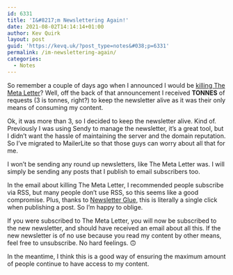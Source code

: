 ```yaml
---
id: 6331
title: 'I&#8217;m Newslettering Again!'
date: 2021-08-02T14:14:14+01:00
author: Kev Quirk
layout: post
guid: 'https://kevq.uk/?post_type=notes&#038;p=6331'
permalink: /im-newslettering-again/
categories:
  - Notes
---
```

So remember a couple of days ago when I announced I would be [killing The Meta Letter](https://kevq.uk/notes/killing-the-meta-letter/)? Well, off the back of that announcement I received **TONNES** of requests (3 is tonnes, right?) to keep the newsletter alive as it was their only means of consuming my content.

Ok, it was more than 3, so I decided to keep the newsletter alive. Kind of. Previously I was using Sendy to manage the newsletter, it&#8217;s a great tool, but I didn&#8217;t want the hassle of maintaining the server and the domain reputation. So I&#8217;ve migrated to MailerLite so that those guys can worry about all that for me.

I won&#8217;t be sending any round up newsletters, like The Meta Letter was. I will simply be sending any posts that I publish to email subscribers too.

In the email about killing The Meta Letter, I recommended people subscribe via RSS, but many people don&#8217;t use RSS, so this seems like a good compromise. Plus, thanks to <a href="https://newsletterglue.com" target="_blank" rel="noreferrer noopener">Newsletter Glue</a>, this is literally a single click when publishing a post. So I&#8217;m happy to oblige.

If you were subscribed to The Meta Letter, you will now be subscribed to the new newsletter, and should have received an email about all this. If the new newsletter is of no use because you read my content by other means, feel free to unsubscribe. No hard feelings. 🙃

In the meantime, I think this is a good way of ensuring the maximum amount of people continue to have access to my content.